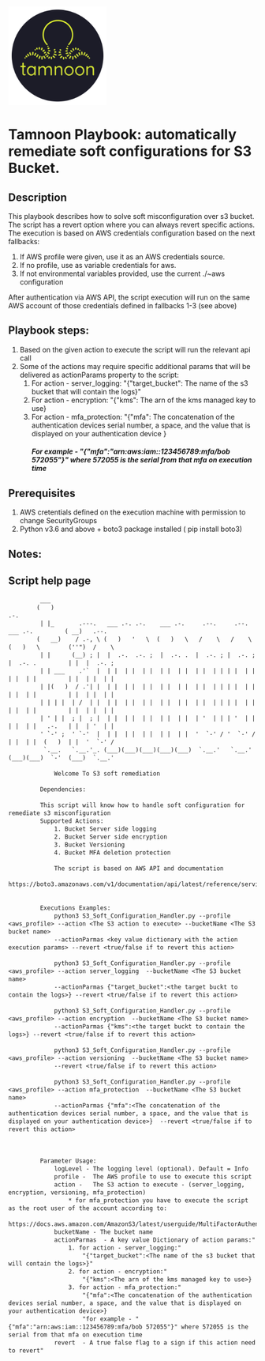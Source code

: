 
<img src="../images/icons/Tamnoon.png" width="200"/>

# Tamnoon Playbook: automatically remediate soft configurations for S3 Bucket.

## Description
This playbook describes how to solve soft misconfiguration over s3 bucket.
The script has a revert option where you can always revert specific actions.
The execution is based on AWS credentials configuration based on the next fallbacks:
1. If AWS profile were given, use it as an AWS credentials source.
2. If no profile, use as variable credentials for aws.
3. If not environmental variables provided, use the current ./~aws configuration

After authentication via AWS API, the script execution will run on the same AWS account of those credentials defined in fallbacks 1-3 (see above)

## Playbook steps:
1. Based on the given action to execute the script will run the relevant api call 
2. Some of the actions may require specific additional params that will be delivered as actionParams property to the script:
    1. For action - server_logging: "{"target_bucket": The name of the s3 bucket that will contain the logs}"
    2. For action - encryption: "{"kms": The arn of the kms managed key to use}
    3. For action - mfa_protection:
                        "{"mfa": The concatenation of the authentication devices serial number, a space, and the value that is displayed on your authentication device } 
       ##### For example - "{"mfa":"arn:aws:iam::123456789:mfa/bob 572055"}" where 572055 is the serial from that mfa on execution time

      
## Prerequisites 
1. AWS cretentials defined on the execution machine with permission to change SecurityGroups
2. Python v3.6  and above + boto3 package installed ( pip install boto3)

## Notes:


## Script help page 

			 ___                                                                                           
			(   )                                                                            .-.           
			 | |_       .---.   ___ .-. .-.    ___ .-.     .--.     .--.    ___ .-.         ( __)   .--.   
			(   __)    / .-, \ (   )   '   \  (   )   \   /    \   /    \  (   )   \        (''")  /    \  
			 | |      (__) ; |  |  .-.  .-. ;  |  .-. .  |  .-. ; |  .-. ;  |  .-. .         | |  |  .-. ; 
			 | | ___    .'`  |  | |  | |  | |  | |  | |  | |  | | | |  | |  | |  | |         | |  | |  | | 
			 | |(   )  / .'| |  | |  | |  | |  | |  | |  | |  | | | |  | |  | |  | |         | |  | |  | | 
			 | | | |  | /  | |  | |  | |  | |  | |  | |  | |  | | | |  | |  | |  | |         | |  | |  | | 
			 | ' | |  ; |  ; |  | |  | |  | |  | |  | |  | '  | | | '  | |  | |  | |   .-.   | |  | '  | | 
			 ' `-' ;  ' `-'  |  | |  | |  | |  | |  | |  '  `-' / '  `-' /  | |  | |  (   )  | |  '  `-' / 
			  `.__.   `.__.'_. (___)(___)(___)(___)(___)  `.__.'   `.__.'  (___)(___)  `-'  (___)  `.__.'  

        		 Welcome To S3 soft remediation 

			 Dependencies:
				 
			 This script will know how to handle soft configuration for remediate s3 misconfiguration
 			 Supported Actions:
				 1. Bucket Server side logging
				 2. Bucket Server side encryption
				 3. Bucket Versioning
				 4. Bucket MFA deletion protection

				 The script is based on AWS API and documentation 
				 https://boto3.amazonaws.com/v1/documentation/api/latest/reference/services/s3.html


			 Executions Examples:
				 python3 S3_Soft_Configuration_Handler.py --profile <aws_profile> --action <The S3 action to execute> --bucketName <The S3 bucket name>
				 --actionParmas <key value dictionary with the action execution params> --revert <true/false if to revert this action>

				 python3 S3_Soft_Configuration_Handler.py --profile <aws_profile> --action server_logging  --bucketName <The S3 bucket name>
				 --actionParmas {"target_bucket":<the target buckt to contain the logs>} --revert <true/false if to revert this action>

				 python3 S3_Soft_Configuration_Handler.py --profile <aws_profile> --action encryption  --bucketName <The S3 bucket name> 
				 --actionParmas {"kms":<the target buckt to contain the logs>} --revert <true/false if to revert this action>

				 python3 S3_Soft_Configuration_Handler.py --profile <aws_profile> --action versioning  --bucketName <The S3 bucket name>
				 --revert <true/false if to revert this action>

				 python3 S3_Soft_Configuration_Handler.py --profile <aws_profile> --action mfa_protection  --bucketName <The S3 bucket name>
				 --actionParmas {"mfa":<The concatenation of the authentication devices serial number, a space, and the value that is displayed on your authentication device>}  --revert <true/false if to revert this action>



			 Parameter Usage:
				 logLevel - The logging level (optional). Default = Info
				 profile -  The AWS profile to use to execute this script
				 action -   The S3 action to execute - (server_logging, encryption, versioning, mfa_protection)
					 * for mfa_protection you have to execute the script as the root user of the account according to: 
					 https://docs.aws.amazon.com/AmazonS3/latest/userguide/MultiFactorAuthenticationDelete.html
				 bucketName - The bucket name
				 actionParmas  - A key value Dictionary of action params:"
					 1. for action - server_logging:"
						 "{"target_bucket":<The name of the s3 bucket that will contain the logs>}"
					 2. for action - encryption:"
						 "{"kms":<The arn of the kms managed key to use>}
					 3. for action - mfa_protection:"
						 "{"mfa":<The concatenation of the authentication devices serial number, a space, and the value that is displayed on your authentication device>}
						 "for example - "{"mfa":"arn:aws:iam::123456789:mfa/bob 572055"}" where 572055 is the serial from that mfa on execution time
				 revert  - A true false flag to a sign if this action need to revert"
